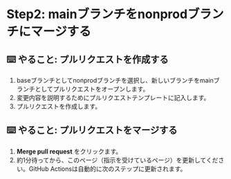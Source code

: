 # Step2: mainブランチをnonprodブランチにマージする

## ⌨️ やること: プルリクエストを作成する

1. baseブランチとしてnonprodブランチを選択し、新しいブランチをmainブランチとしてプルリクエストをオープンします。
2. 変更内容を説明するためにプルリクエストテンプレートに記入します。
3. プルリクエストを作成します。

## ⌨️ やること: プルリクエストをマージする

1. __Merge pull request__ をクリックます。
2. 約1分待ってから、このページ（指示を受けているページ）を更新してください。GitHub Actionsは自動的に次のステップに更新されます。